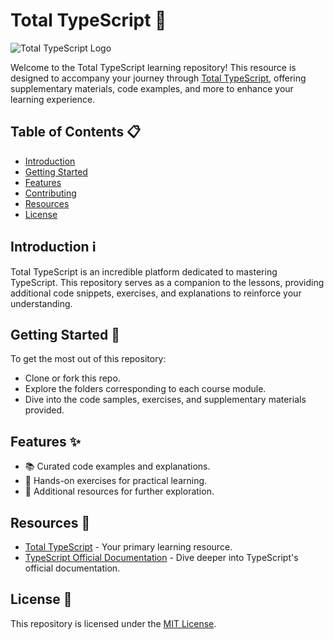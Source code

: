 # Total TypeScript 📘

![Total TypeScript Logo](insert_image_url_here)

Welcome to the Total TypeScript learning repository! This resource is designed to accompany your journey through [Total TypeScript](https://www.totaltypescript.com/), offering supplementary materials, code examples, and more to enhance your learning experience.

## Table of Contents 📋

- [Introduction](#introduction)
- [Getting Started](#getting-started)
- [Features](#features)
- [Contributing](#contributing)
- [Resources](#resources)
- [License](#license)

## Introduction ℹ️

Total TypeScript is an incredible platform dedicated to mastering TypeScript. This repository serves as a companion to the lessons, providing additional code snippets, exercises, and explanations to reinforce your understanding.

## Getting Started 🚀

To get the most out of this repository:

- Clone or fork this repo.
- Explore the folders corresponding to each course module.
- Dive into the code samples, exercises, and supplementary materials provided.

## Features ✨

- 📚 Curated code examples and explanations.
- 🧩 Hands-on exercises for practical learning.
- 📝 Additional resources for further exploration.

## Resources 🔗

- [Total TypeScript](https://www.totaltypescript.com/) - Your primary learning resource.
- [TypeScript Official Documentation](https://www.typescriptlang.org/docs/) - Dive deeper into TypeScript's official documentation.

## License 📜

This repository is licensed under the [MIT License](insert_license_link_here).

